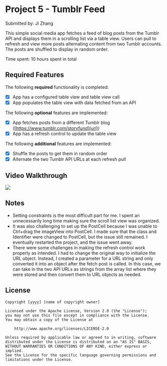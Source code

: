 # Project 5 - Tumblr Feed

Submitted by: Ji Zhang

This simple social media app fetches a feed of blog posts from the Tumblr API and displays them in a scrolling list via a table view. Users can pull to refresh and view more posts alternating content from two Tumblr accounts. The posts are shuffled to display in random order. 

Time spent: 10 hours spent in total

## Required Features

The following **required** functionality is completed:

- [X] App has a configured table view and table view call
- [X] App populates the table view with data fetched from an API

The following **optional** features are implemented:

- [X] App fetches posts from a different Tumblr blog ([https://www.tumblr.com/storyfund](url))
- [X] App has a refresh control to update the table view

The following **additional** features are implemented:

- [X] Shuffle the posts to get them in random order
- [X] Alternate the two Tumblr API URLs at each refresh pull

## Video Walkthrough

<a href="https://i.imgur.com/nnFYgcc.gif">
    <img src="https://i.imgur.com/nnFYgcch.gif"/>
</a>

## Notes

- Setting constraints is the most difficult part for me. I spent an unnecessarily long time making sure the scroll list view was organized.
- It was also challenging to set up the PostCell because I was unable to Ctrl+drag the imageView into PostCell. I made sure that the class and Identifier were changed to PostCell, but the issue still remained. I eventually restarted the project, and the issue went away.
- There were some challenges in making the refresh control work properly as intended. I had to change the original way to initialize the URL object. Instead, I created a parameter for a URL string and only converted it into an object after the fetch post is called. In this case, we can take in the two API URLs as strings from the array list where they were stored and then convert them to URL objects as needed.

## License

    Copyright [yyyy] [name of copyright owner]

    Licensed under the Apache License, Version 2.0 (the "License");
    you may not use this file except in compliance with the License.
    You may obtain a copy of the License at

        http://www.apache.org/licenses/LICENSE-2.0

    Unless required by applicable law or agreed to in writing, software
    distributed under the License is distributed on an "AS IS" BASIS,
    WITHOUT WARRANTIES OR CONDITIONS OF ANY KIND, either express or implied.
    See the License for the specific language governing permissions and
    limitations under the License.
